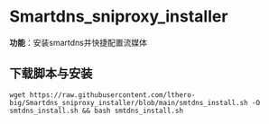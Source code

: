 # Smartdns_sniproxy_installer


**功能**：安装smartdns并快捷配置流媒体

## 下载脚本与安装
```
wget https://raw.githubusercontent.com/lthero-big/Smartdns_sniproxy_installer/blob/main/smtdns_install.sh -O smtdns_install.sh && bash smtdns_install.sh
```



